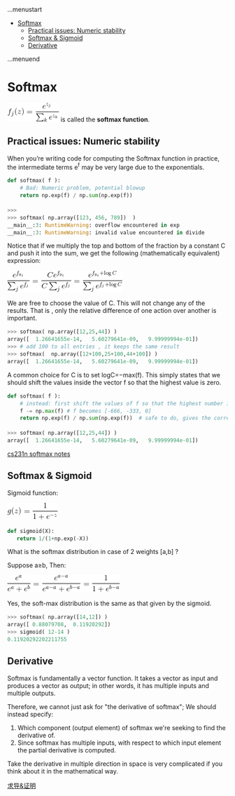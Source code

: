 ...menustart

 - [Softmax](#31d953b9d49a6b4378f45097047976d0)
     - [Practical issues: Numeric stability](#40eb18ef5b1bf8f66fcdf418e2cef2cd)
     - [Softmax & Sigmoid](#72db2e1699f3b38e8823c7cd58ff5821)
     - [Derivative](#70ae6e285cc14c8486e3cf5bec39d1fd)

...menuend


<h2 id="31d953b9d49a6b4378f45097047976d0"></h2>


# Softmax

![](../imgs/softmax3.gif)  is called the **softmax function**.


<h2 id="40eb18ef5b1bf8f66fcdf418e2cef2cd"></h2>


## Practical issues: Numeric stability

When you’re writing code for computing the Softmax function in practice, the intermediate terms e<sup>f</sup>  may be very large due to the exponentials.

```python
def softmax( f ):
    # Bad: Numeric problem, potential blowup
    return np.exp(f) / np.sum(np.exp(f))
    
>>>
>>> softmax( np.array([123, 456, 789])  )
__main__:3: RuntimeWarning: overflow encountered in exp
__main__:3: RuntimeWarning: invalid value encountered in divide
```

Notice that if we multiply the top and bottom of the fraction by a constant C and push it into the sum, we get the following (mathematically equivalent) expression:

![](../imgs/softmax4.gif) 

We are free to choose the value of C. This will not change any of the results. That is , only the relative difference of one action over another is important.

```python
>>> softmax( np.array([12,25,44]) )
array([  1.26641655e-14,   5.60279641e-09,   9.99999994e-01])
>>> # add 100 to all entries , it keeps the same result
>>> softmax(  np.array([12+100,25+100,44+100]) )
array([  1.26641655e-14,   5.60279641e-09,   9.99999994e-01])
```

A common choice for C is to set logC=−max(f). This simply states that we should shift the values inside the vector f so that the highest value is zero.


```python
def softmax( f ):
    # instead: first shift the values of f so that the highest number is 0:
    f -= np.max(f) # f becomes [-666, -333, 0]
    return np.exp(f) / np.sum(np.exp(f))  # safe to do, gives the correct answer

>>> softmax( np.array([12,25,44]) )
array([  1.26641655e-14,   5.60279641e-09,   9.99999994e-01])
```


[cs231n softmax notes](http://cs231n.github.io/linear-classify/#softmax)


<h2 id="72db2e1699f3b38e8823c7cd58ff5821"></h2>


## Softmax & Sigmoid 

Sigmoid function:

![](../imgs/sigmoid.gif)


```python
def sigmoid(X):
   return 1/(1+np.exp(-X))
```

What is the softmax distribution in case of 2 weights [a,b] ?

Suppose a≥b, Then:

![](../imgs/softmax-sigmoid.gif)

Yes, the soft-max distribution is the same as that given by the sigmoid.

```python
>>> softmax( np.array([14,12]) )
array([ 0.88079708,  0.11920292])
>>> sigmoid( 12-14 )
0.11920292202211755
```


<h2 id="70ae6e285cc14c8486e3cf5bec39d1fd"></h2>


## Derivative

Softmax is fundamentally a vector function. It takes a vector as input and produces a vector as output; in other words, it has multiple inputs and multiple outputs.

Therefore, we cannot just ask for "the derivative of softmax"; We should instead specify:

1. Which component (output element) of softmax we're seeking to find the derivative of.
2. Since softmax has multiple inputs, with respect to which input element the partial derivative is computed.


Take the derivative in multiple direction in space is very complicated if you think about it in the mathematical way. 


[求导&证明](https://zhuanlan.zhihu.com/p/25723112)



